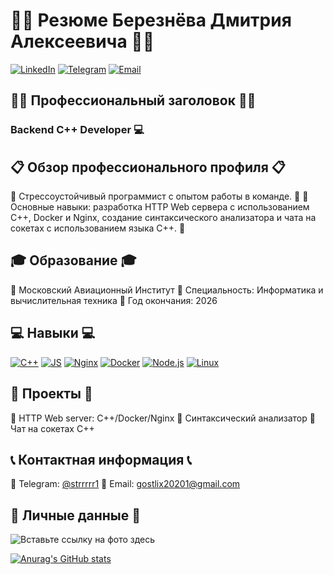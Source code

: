 
  
# 👨‍💻 Резюме Березнёва Дмитрия Алексеевича 👨‍💻

[![LinkedIn](https://img.shields.io/badge/-LinkedIn-0077B5?logo=linkedin&style=flat-square&logoColor=white)](https://www.linkedin.com/in/your-linkedin-profile)
[![Telegram](https://img.shields.io/badge/-Telegram-2CA5E0?logo=telegram&style=flat-square&logoColor=white)](https://t.me/your-telegram-profile)
[![Email](https://img.shields.io/badge/-Email-D14836?logo=gmail&style=flat-square&logoColor=white)](mailto:your-email@example.com)

## 👨‍💼 Профессиональный заголовок 👨‍💼
### Backend C++ Developer 💻

## 📋 Обзор профессионального профиля 📋
🔹 Стрессоустойчивый программист с опытом работы в команде. 🚀
🔹 Основные навыки: разработка HTTP Web сервера с использованием C++, Docker и Nginx, создание синтаксического анализатора и чата на сокетах с использованием языка C++. 💪

## 🎓 Образование 🎓
🔸 Московский Авиационный Институт
🔸 Специальность: Информатика и вычислительная техника
🔸 Год окончания: 2026

## 💻 Навыки 💻
[![C++](https://img.shields.io/badge/-C++-00599C?logo=c%2B%2B&style=flat-square&logoColor=white)](https://en.cppreference.com/)
[![JS](https://img.shields.io/badge/-JS-F7DF1E?logo=javascript&style=flat-square&logoColor=black)](https://developer.mozilla.org/en-US/docs/Web/JavaScript)
[![Nginx](https://img.shields.io/badge/-Nginx-269539?logo=nginx&style=flat-square&logoColor=white)](https://nginx.org/)
[![Docker](https://img.shields.io/badge/-Docker-2496ED?logo=docker&style=flat-square&logoColor=white)](https://www.docker.com/)
[![Node.js](https://img.shields.io/badge/-Node.js-339933?logo=node.js&style=flat-square&logoColor=white)](https://nodejs.org/)
[![Linux](https://img.shields.io/badge/-Linux-FCC624?logo=linux&style=flat-square&logoColor=black)](https://www.linux.org/)

## 🚀 Проекты 🚀
🔸 HTTP Web server: C++/Docker/Nginx
🔸 Синтаксический анализатор
🔸 Чат на сокетах C++

## 📞 Контактная информация 📞
🔹 Telegram: [@strrrrr1](https://t.me/strrrrr1)
🔹 Email: gostlix20201@gmail.com

## 📸 Личные данные 📸
![Вставьте ссылку на фото здесь](https://your-photo-link)

[![Anurag's GitHub stats](https://github-readme-stats.vercel.app/api?username=IntStrFloat&count_private=true&show_icons=true)](https://github.com/anuraghazra/github-readme-stats)


